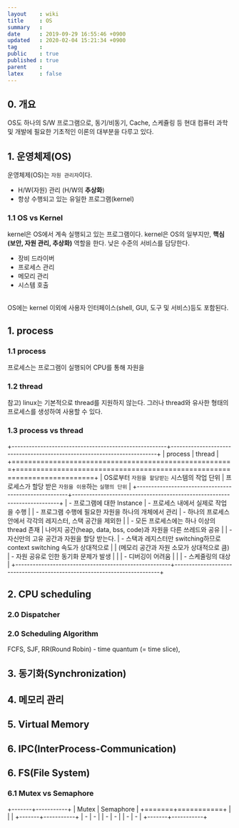 ```yaml
---
layout    : wiki
title     : OS
summary   : 
date      : 2019-09-29 16:55:46 +0900
updated   : 2020-02-04 15:21:34 +0900
tag       : 
public    : true
published : true
parent    : 
latex     : false
---
```


## 0. 개요
OS도 하나의 S/W 프로그램으로, 동기/비동기, Cache, 스케쥴링 등 현대 컴퓨터 과학 및 개발에 필요한 기초적인 이론의 대부분을 다루고 있다.


## 1. 운영체제(OS)
운영체제(OS)는 `자원 관리자`이다.  

- H/W(자원) 관리 (H/W의 __추상화__)
- 항상 수행되고 있는 유일한 프로그램(kernel)
 
 
### 1.1 OS vs Kernel

kernel은 OS에서 계속 실행되고 있는 프로그램이다.
kernel은 OS의 일부지만, __핵심(보안, 자원 관리, 추상화)__ 역할을 한다. 낮은 수준의 서비스를 담당한다.  

- 장비 드라이버
- 프로세스 관리
- 메모리 관리
- 시스템 호출  
  <br>

OS에는 kernel 이외에 사용자 인터페이스(shell, GUI, 도구 및 서비스)등도 포함된다.

## 1. process
### 1.1 process
프로세스는 프로그램이 실행되어 CPU를 통해 자원을  

### 1.2 thread

참고)
linux는 기본적으로 thread를 지원하지 않는다. 그러나 thread와 유사한 형태의 프로세스를 생성하여 사용할 수 있다.

### 1.3 process vs thread
+------------------------------------------------------+-------------------------------------------------------------------------+
| process                                              | thread                                                                  |
+======================================================+=========================================================================+
| OS로부터 `자원을 할당받는` 시스템의 작업 단위        | 프로세스가 할당 받은 `자원을 이용`하는 `실행의 단위`                    |
+------------------------------------------------------+-------------------------------------------------------------------------+
| - 프로그램에 대한 Instance                           | - 프로세스 내에서 실제로 작업을 수행                                    |
| - 프로그램 수행에 필요한 자원을 하나의 개체에서 관리 | - 하나의 프로세스 안에서 각각의 레지스터, 스택 공간을 제외한            |
| - 모든 프로세스에는 하나 이상의 thread 존재          | 나머지 공간(heap, data, bss, code)과 자원을 다른 쓰레드와 공유          |
| - 자신만의 고유 공간과 자원을 할당 받는다.           | - 스택과 레지스터만 switching하므로 context switching 속도가 상대적으로 |
| (메모리 공간과 자원 소모가 상대적으로 큼)            | - 자원 공유로 인한 동기화 문제가 발생                                   |
|                                                      | - 디버깅이 어려움                                                       |
|                                                      | - 스케줄링의 대상                                                       |
+------------------------------------------------------+-------------------------------------------------------------------------+


## 2. CPU scheduling
### 2.0 Dispatcher
### 2.0 Scheduling Algorithm
FCFS, SJF, RR(Round Robin) - time quantum (= time slice), 

## 3. 동기화(Synchronization)

## 4. 메모리 관리

## 5. Virtual Memory
## 6. IPC(InterProcess-Communication)

## 6. FS(File System)
### 6.1 Mutex vs Semaphore
+-------+-----------+
| Mutex | Semaphore |
+=======+===========+
|       |           |
+-------+-----------+
| -     | -         |
| -     | -         |
| -     | -         |
+-------+-----------+
